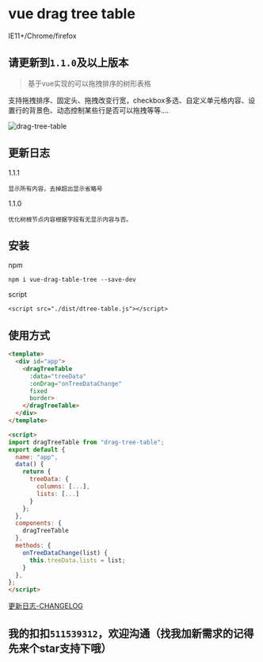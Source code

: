 # vue drag tree table

IE11+/Chrome/firefox

## 请更新到```1.1.0```及以上版本
> 基于vue实现的可以拖拽排序的树形表格   

支持拖拽排序、固定头、拖拽改变行宽，checkbox多选、自定义单元格内容、设置行的背景色、动态控制某些行是否可以拖拽等等....

![drag-tree-table]('vue-dragTree-table')


## 更新日志
1.1.1
``` bashs
显示所有内容，去掉超出显示省略号
```
1.1.0
``` bashs
优化树根节点内容根据字段有无显示内容与否。
```

## 安装
npm
``` bashs
npm i vue-drag-table-tree --save-dev
```
script
``` bashs
<script src="./dist/dtree-table.js"></script>
```
## 使用方式

```html
<template>
  <div id="app">
    <dragTreeTable
      :data="treeData"
      :onDrag="onTreeDataChange"
      fixed
      border>
    </dragTreeTable>
  </div>
</template>

<script>
import dragTreeTable from "drag-tree-table";
export default {
  name: "app",
  data() {
    return {
      treeData: {
        columns: [...],
        lists: [...]
      }
    };
  },
  components: {
    dragTreeTable
  },
  methods: {
    onTreeDataChange(list) {
      this.treeData.lists = list;
    }
  },
};
</script>

```
[更新日志-CHANGELOG](CHANGELOG.md 'vue-drag-table-tree')

## 我的扣扣```511539312```，欢迎沟通（找我加新需求的记得先来个star支持下哦）
